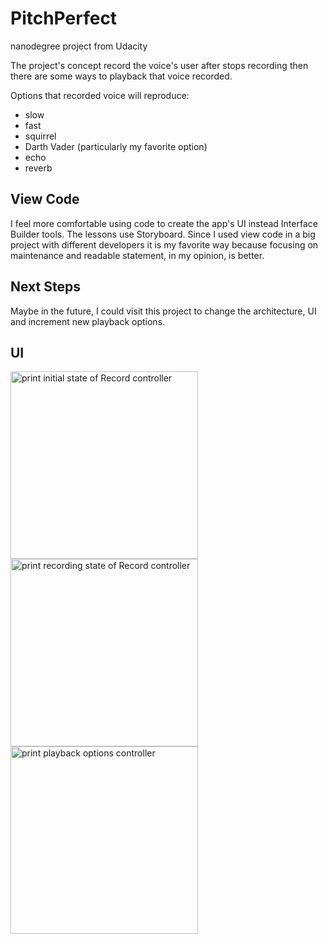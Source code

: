 # PitchPerfect
nanodegree project from Udacity

The project's concept record the voice's user after stops recording then there are some ways to playback that voice recorded.

Options that recorded voice will reproduce:
- slow
- fast
- squirrel
- Darth Vader (particularly my favorite option)
- echo
- reverb

## View Code

I feel more comfortable using code to create the app's UI instead Interface Builder tools. The lessons use Storyboard. 
Since I used view code in a big project with different developers it is my favorite way because focusing on maintenance and readable statement, in my opinion, is better.

## Next Steps

Maybe in the future, I could visit this project to change the architecture, UI and increment new playback options.

## UI
<img src="https://github-production-user-asset-6210df.s3.amazonaws.com/8548502/261864519-1c398804-6805-42b7-8239-51135c559070.png" width="300" alt="print initial state of Record controller">
<img src="https://github-production-user-asset-6210df.s3.amazonaws.com/8548502/261864517-b25ac1ac-7dc7-41b0-8bc3-48323c65767a.png" width="300" alt="print recording state of Record controller">
<img src="https://github-production-user-asset-6210df.s3.amazonaws.com/8548502/261864512-24de51d3-edf5-4ff2-99ce-fbb706a5fc49.png" width="300" alt="print playback options controller">
